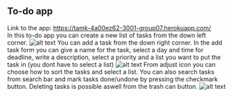 ## To-do app 
Link to the app: https://tamk-4a00ez62-3001-group07.herokuapp.com/  
In this to-do app you can create a new list of tasks from the down left corner.
![alt text](https://i.imgur.com/7ZVw8Yp.png)
You can add a task from the down right corner. In the add task form you can give a name for the task, select a day and time for deadline, write a description, select a priority and a list you want to put the task in (you dont have to select a list)
![alt text](https://i.imgur.com/uMykJfi.png)
From adjust icon you can choose how to sort the tasks and select a list. You can also search tasks from search bar and mark tasks done/undone by pressing the checkmark button. Deleting tasks is possible aswell from the trash can button.
![alt text](https://i.imgur.com/fJng8RA.png)
